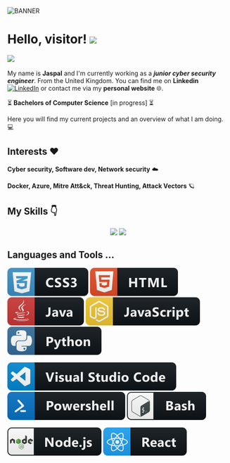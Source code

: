 ![BANNER](https://raw.githubusercontent.com/Jaspal20/Assets/main/banner.png)

<h1>Hello, visitor! <img src="https://media.giphy.com/media/hvRJCLFzcasrR4ia7z/giphy.gif" width="25px"> </h1> <img align="centered" src="https://estruyf-github.azurewebsites.net/api/VisitorHit?user=Jaspal20&repo=Bgstatic&countColorcountColor&countColor=%405B1E9B"/>

My name is **Jaspal** and I'm currently working as a ***junior cyber security engineer***. From the United Kingdom. You can find me on **Linkedin**  [![LinkedIn](https://raw.githubusercontent.com/Jaspal20/Assets/main/linkedin-logo3.png)](https://www.linkedin.com/in/jaspal20) or contact me via my **personal website** :globe_with_meridians:.

:hourglass_flowing_sand: **Bachelors of Computer Science** [in progress] :hourglass_flowing_sand:

Here you will find my current projects and an overview of what I am doing.  💻

## Interests ❤️ 

**Cyber security, Software dev, Network security** ☁️

**Docker, Azure, Mitre Att&ck, Threat Hunting, Attack Vectors** 🪐

## My Skills 👇

<p align="center">
  <img width="49%" src="https://github-readme-stats.vercel.app/api?username=Jaspal20&show_icons=true&theme=tokyonight&count_private=true)" />
  <img width="49%" src="https://github-readme-streak-stats.herokuapp.com/?user=Jaspal20&theme=tokyonight&count_private=true)" />
</p>
</div>

##  Languages and Tools ...
 <!-- link to icons for refinement  https://github.com/MikeCodesDotNET/ColoredBadges -->

<p align="centered">
  <img src="https://github.com/MikeCodesDotNET/ColoredBadges/raw/master/svg/dev/languages/css3.svg" alt="css3" style="max-width: 100%;">
  <img src="https://github.com/MikeCodesDotNET/ColoredBadges/raw/master/svg/dev/languages/html.svg" alt="html" style="max-width: 100%;">
  <img src="https://github.com/MikeCodesDotNET/ColoredBadges/raw/master/svg/dev/languages/java.svg" alt="java" style="max-width: 100%;">
  <img src="https://github.com/MikeCodesDotNET/ColoredBadges/raw/master/svg/dev/languages/js.svg" alt="js" style="max-width: 100%;">
  <img src="https://github.com/MikeCodesDotNET/ColoredBadges/raw/master/svg/dev/languages/python.svg" alt="python" style="max-width: 100%;">
</p>
  
<p align="centered">
  <img src="https://github.com/MikeCodesDotNET/ColoredBadges/raw/master/svg/dev/tools/visualstudio_code.svg" alt="visualstudio_code" style="max-width: 100%;">
  <img src="https://github.com/MikeCodesDotNET/ColoredBadges/raw/master/svg/dev/tools/powershell.svg" alt="powershell" style="max-width: 100%;">
  <img src="https://github.com/MikeCodesDotNET/ColoredBadges/raw/master/svg/dev/tools/bash.svg" alt="bash" style="max-width: 100%;"> 
</p>
  
<p align="centered">
  <img src="https://github.com/MikeCodesDotNET/ColoredBadges/raw/master/svg/dev/frameworks/nodejs.svg" alt="nodejs" style="max-width: 100%;">
  <img src="https://github.com/MikeCodesDotNET/ColoredBadges/raw/master/svg/dev/frameworks/react.svg" alt="react" style="max-width: 100%;">
</p>
